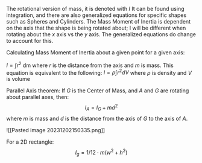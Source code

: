 The rotational version of mass, it is denoted with $I$
It can be found using integration, and there are also generalized equations for specific shapes such as Spheres and Cylinders.
The Mass Moment of Inertia is dependent on the axis that the shape is being rotated about; I will be different when rotating about the $x$ axis vs the $y$ axis.
The generalized equations do change to account for this.

Calculating Mass Moment of Inertia about a given point for a given axis:

$I = \int r^2$ dm where $r$ is the distance from the axis and $m$ is mass. This equation is equivalent to the following:
$I = \rho\int r^2 dV$ where $\rho$ is density and $V$ is volume

Parallel Axis theorem: If $G$ is the Center of Mass, and $A$ and $G$ are rotating about parallel axes, then:$$I_A=I_G+md^2$$
where $m$ is mass and $d$ is the distance from the axis of $G$ to the axis of $A$.

![[Pasted image 20231202150335.png]]

For a 2D rectangle:$$I_g=1/12\cdot m(w^2+h^2)$$